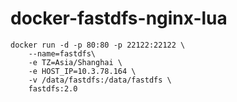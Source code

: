 # docker-fastdfs-nginx-lua

```
docker run -d -p 80:80 -p 22122:22122 \
    --name=fastdfs\
    -e TZ=Asia/Shanghai \
    -e HOST_IP=10.3.78.164 \
    -v /data/fastdfs:/data/fastdfs \
    fastdfs:2.0
```
